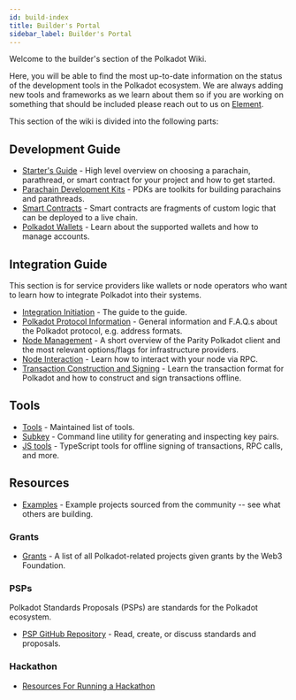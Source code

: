 ```yaml
---
id: build-index
title: Builder's Portal
sidebar_label: Builder's Portal
---
```


Welcome to the builder's section of the Polkadot Wiki.

Here, you will be able to find the most up-to-date information on the status of the development
tools in the Polkadot ecosystem. We are always adding new tools and frameworks as we learn about
them so if you are working on something that should be included please reach out to us on
[Element](https://app.element.io/#/room/#polkadot-watercooler:matrix.org).

This section of the wiki is divided into the following parts:

## Development Guide

- [Starter's Guide](build-build-with-polkadot) - High level overview on choosing a parachain,
  parathread, or smart contract for your project and how to get started.
- [Parachain Development Kits](build-pdk) - PDKs are toolkits for building parachains and
  parathreads.
- [Smart Contracts](build-smart-contracts) - Smart contracts are fragments of custom logic that can
  be deployed to a live chain.
- [Polkadot Wallets](build-wallets) - Learn about the supported wallets and how to manage accounts.

## Integration Guide

This section is for service providers like wallets or node operators who want to learn how to
integrate Polkadot into their systems.

- [Integration Initiation](build-integration) - The guide to the guide.
- [Polkadot Protocol Information](build-protocol-info) - General information and F.A.Q.s about the
  Polkadot protocol, e.g. address formats.
- [Node Management](build-node-management) - A short overview of the Parity Polkadot client and the
  most relevant options/flags for infrastructure providers.
- [Node Interaction](build-node-interaction) - Learn how to interact with your node via RPC.
- [Transaction Construction and Signing](build-transaction-construction) - Learn the transaction
  format for Polkadot and how to construct and sign transactions offline.

## Tools

- [Tools](build-tools-index) - Maintained list of tools.
- [Subkey](https://substrate.dev/docs/en/knowledgebase/integrate/subkey) - Command line utility for
  generating and inspecting key pairs.
- [JS tools](https://github.com/polkadot-js/tools) - TypeScript tools for offline signing of
  transactions, RPC calls, and more.

## Resources

- [Examples](build-examples-index) - Example projects sourced from the community -- see what others
  are building.

### Grants

- [Grants](grants) - A list of all Polkadot-related projects given grants by the Web3 Foundation.

### PSPs

Polkadot Standards Proposals (PSPs) are standards for the Polkadot ecosystem.

- [PSP GitHub Repository](https://github.com/w3f/PSPs) - Read, create, or discuss standards and
  proposals.

### Hackathon

- [Resources For Running a Hackathon](build-hackathon)
